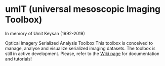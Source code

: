 # umIT (universal mesoscopic Imaging Toolbox)
In memory of Umit Keysan (1992-2019)

Optical Imagery Serialized Analysis Toolbox 
This toolbox is conceived to manage, analyse and visualize serialized imaging datasets.
The toolbox is still in active development. 
Please, refer to the [Wiki page](https://s-belanger.github.io/Umit/) for documentation and tutorials!
